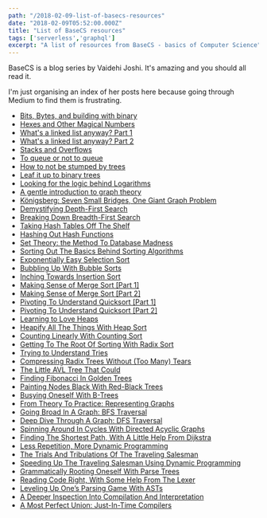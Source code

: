 ```yaml
---
path: "/2018-02-09-list-of-basecs-resources"
date: "2018-02-09T05:52:00.000Z"
title: "List of BaseCS resources"
tags: ['serverless','graphql']
excerpt: "A list of resources from BaseCS - basics of Computer Science"
---
```


BaseCS is a blog series by Vaidehi Joshi. It's amazing and you should all read
it.

I'm just organising an index of her posts here because going through Medium to
find them is frustrating.

* [Bits, Bytes, and building with binary](https://medium.com/basecs/bits-bytes-building-with-binary-13cb4289aafa)
* [Hexes and Other Magical Numbers](https://medium.com/basecs/hexs-and-other-magical-numbers-9785bc26b7ee)
* [What's a linked list anyway? Part 1](https://medium.com/basecs/whats-a-linked-list-anyway-part-1-d8b7e6508b9d)
* [What's a linked list anyway? Part 2](https://medium.com/basecs/whats-a-linked-list-anyway-part-2-131d96f71996)
* [Stacks and Overflows](https://medium.com/basecs/stacks-and-overflows-dbcf7854dc67)
* [To queue or not to queue](https://medium.com/basecs/to-queue-or-not-to-queue-2653bcde5b04)
* [How to not be stumped by trees](https://medium.com/basecs/how-to-not-be-stumped-by-trees-5f36208f68a7)
* [Leaf it up to binary trees](https://medium.com/basecs/leaf-it-up-to-binary-trees-11001aaf746d)
* [Looking for the logic behind Logarithms](https://medium.com/basecs/looking-for-the-logic-behind-logarithms-9e79d7666dda)
* [A gentle introduction to graph theory](https://medium.com/basecs/a-gentle-introduction-to-graph-theory-77969829ead8)
* [Königsberg: Seven Small Bridges, One Giant Graph Problem](https://medium.com/basecs/k%C3%B6nigsberg-seven-small-bridges-one-giant-graph-problem-2275d1670a12)
* [Demystifying Depth-First Search ](https://medium.com/basecs/demystifying-depth-first-search-a7c14cccf056)
* [Breaking Down Breadth-First Search ](https://medium.com/basecs/breaking-down-breadth-first-search-cebe696709d9)
* [Taking Hash Tables Off The Shelf ](https://medium.com/basecs/taking-hash-tables-off-the-shelf-139cbf4752f0)
* [Hashing Out Hash Functions ](https://medium.com/basecs/hashing-out-hash-functions-ea5dd8beb4dd)
* [Set Theory: the Method To Database Madness ](https://medium.com/basecs/set-theory-the-method-to-database-madness-5ec4b4f05d79)
* [Sorting Out The Basics Behind Sorting Algorithms ](https://medium.com/basecs/sorting-out-the-basics-behind-sorting-algorithms-b0a032873add)
* [Exponentially Easy Selection Sort ](https://medium.com/basecs/exponentially-easy-selection-sort-d7a34292b049)
* [Bubbling Up With Bubble Sorts ](https://medium.com/basecs/bubbling-up-with-bubble-sorts-3df5ac88e592)
* [Inching Towards Insertion Sort ](https://medium.com/basecs/inching-towards-insertion-sort-9799274430da)
* [Making Sense of Merge Sort [Part 1] ](https://medium.com/basecs/making-sense-of-merge-sort-part-1-49649a143478)
* [Making Sense of Merge Sort [Part 2] ](https://medium.com/basecs/making-sense-of-merge-sort-part-2-be8706453209)
* [Pivoting To Understand Quicksort [Part 1] ](https://medium.com/basecs/pivoting-to-understand-quicksort-part-1-75178dfb9313)
* [Pivoting To Understand Quicksort [Part 2] ](https://medium.com/basecs/pivoting-to-understand-quicksort-part-2-30161aefe1d3)
* [Learning to Love Heaps ](https://medium.com/basecs/learning-to-love-heaps-cef2b273a238)
* [Heapify All The Things With Heap Sort ](https://medium.com/basecs/heapify-all-the-things-with-heap-sort-55ee1c93af82)
* [Counting Linearly With Counting Sort ](https://medium.com/basecs/counting-linearly-with-counting-sort-cd8516ae09b3)
* [Getting To The Root Of Sorting With Radix Sort ](https://medium.com/basecs/getting-to-the-root-of-sorting-with-radix-sort-f8e9240d4224)
* [Trying to Understand Tries ](https://medium.com/basecs/trying-to-understand-tries-3ec6bede0014)
* [Compressing Radix Trees Without (Too Many) Tears ](https://medium.com/basecs/compressing-radix-trees-without-too-many-tears-a2e658adb9a0)
* [The Little AVL Tree That Could ](https://medium.com/basecs/the-little-avl-tree-that-could-86a3cae410c7)
* [Finding Fibonacci In Golden Trees ](https://medium.com/basecs/finding-fibonacci-in-golden-trees-1c8967b1f47a)
* [Painting Nodes Black With Red-Black Trees ](https://medium.com/basecs/painting-nodes-black-with-red-black-trees-60eacb2be9a5)
* [Busying Oneself With B-Trees ](https://medium.com/basecs/busying-oneself-with-b-trees-78bbf10522e7)
* [From Theory To Practice: Representing Graphs ](https://medium.com/basecs/from-theory-to-practice-representing-graphs-cfd782c5be38)
* [Going Broad In A Graph: BFS Traversal ](https://medium.com/basecs/going-broad-in-a-graph-bfs-traversal-959bd1a09255)
* [Deep Dive Through A Graph: DFS Traversal ](https://medium.com/basecs/deep-dive-through-a-graph-dfs-traversal-8177df5d0f13)
* [Spinning Around In Cycles With Directed Acyclic Graphs ](https://medium.com/basecs/spinning-around-in-cycles-with-directed-acyclic-graphs-a233496d4688)
* [Finding The Shortest Path, With A Little Help From Dijkstra ](https://medium.com/basecs/finding-the-shortest-path-with-a-little-help-from-dijkstra-613149fbdc8e)
* [Less Repetition, More Dynamic Programming ](https://medium.com/basecs/less-repetition-more-dynamic-programming-43d29830a630)
* [The Trials And Tribulations Of The Traveling Salesman ](https://medium.com/basecs/the-trials-and-tribulations-of-the-traveling-salesman-56048d6709d)
* [Speeding Up The Traveling Salesman Using Dynamic Programming ](https://medium.com/basecs/speeding-up-the-traveling-salesman-using-dynamic-programming-b76d7552e8dd)
* [Grammatically Rooting Oneself With Parse Trees ](https://medium.com/basecs/grammatically-rooting-oneself-with-parse-trees-ec9daeda7dad)
* [Reading Code Right, With Some Help From The Lexer ](https://medium.com/basecs/reading-code-right-with-some-help-from-the-lexer-63d0be3d21d)
* [Leveling Up One’s Parsing Game With ASTs ](https://medium.com/basecs/leveling-up-ones-parsing-game-with-asts-d7a6fc2400ff)
* [A Deeper Inspection Into Compilation And Interpretation ](https://medium.com/basecs/a-deeper-inspection-into-compilation-and-interpretation-d98952ebc842)
* [A Most Perfect Union: Just-In-Time Compilers ](https://medium.com/basecs/a-most-perfect-union-just-in-time-compilers-2938712a9f6a)
